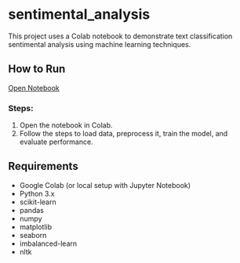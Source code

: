 # sentimental_analysis
This project uses a Colab notebook to demonstrate text classification sentimental analysis using machine learning techniques.

## How to Run

[Open Notebook](https://colab.research.google.com/drive/1BYYyoFXaX-vXgDej02g-G4EsXruDkDLo?usp=sharing)

### Steps:
1. Open the notebook in Colab.
2. Follow the steps to load data, preprocess it, train the model, and evaluate performance.

## Requirements
- Google Colab (or local setup with Jupyter Notebook)
- Python 3.x
- scikit-learn
- pandas
- numpy
- matplotlib
- seaborn
- imbalanced-learn
- nltk
